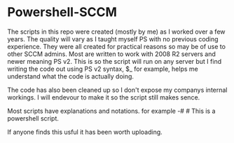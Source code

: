 # Powershell-SCCM

The scripts in this repo were created (mostly by me) as I worked over a few years. The quality will vary as I taught myself PS with no previous coding experience. They were all created for practical reasons so may be of use to other SCCM admins. Most are written to work with 2008 R2 servers and newer meaning PS v2. This is so the script will run on any server but I find writing the code out using PS v2 syntax, $_ for example,  helps me understand what the code is actually doing.

The code has also been cleaned up so I don't expose my companys internal workings. I will endevour to make it so the script still makes sence.

Most scripts have explanations and notations. for example 
-#    # This is a powershell script.

If anyone finds this usful it has been worth uploading.

